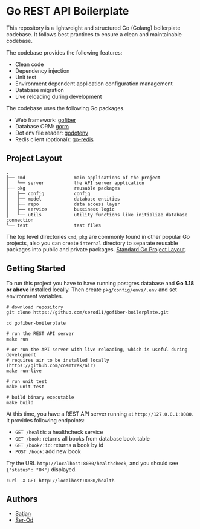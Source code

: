 # Go REST API Boilerplate

This repository is a lightweight and structured Go (Golang) boilerplate codebase.
It follows best practices to ensure a clean and maintainable codebase.

The codebase provides the following features:

* Clean code
* Dependency injection
* Unit test
* Environment dependent application configuration management
* Database migration
* Live reloading during development

The codebase uses the following Go packages.

* Web framework: [gofiber](https://gofiber.io/)
* Database ORM: [gorm](https://gorm.io/)
* Dot env file reader: [godotenv](https://github.com/joho/godotenv)
* Redis client (optional): [go-redis](https://github.com/redis/go-redis)

## Project Layout

```
.
├── cmd                  main applications of the project
│   └── server           the API server application
├── pkg                  reusable packages
│   ├── config           config
│   ├── model            database entities
│   ├── repo             data access layer
│   ├── service          bussiness logic
│   └── utils            utility functions like initialize database connection 
└── test                 test files   
```

The top level directories `cmd`, `pkg` are commonly found in other popular Go projects,
also you can create `internal` directory to separate reusable packages into public and private packages.
[Standard Go Project Layout](https://github.com/golang-standards/project-layout).


## Getting Started

To run this project you have to have running postgres database and **Go 1.18 or above** installed locally. Then create `pkg/config/envs/.env` and set environment variables.

```shell
# download repository
git clone https://github.com/serod11/gofiber-boilerplate.git

cd gofiber-boilerplate

# run the REST API server
make run

# or run the API server with live reloading, which is useful during development
# requires air to be installed locally (https://github.com/cosmtrek/air)
make run-live

# run unit test
make unit-test

# build binary executable
make build
```

At this time, you have a REST API server running at `http://127.0.0.1:8080`. It provides following endpoints:

* `GET /health`: a healthcheck service
* `GET /book`: returns all books from database book table
* `GET /book/:id`: returns a book by id
* `POST /book`: add new book

Try the URL `http://localhost:8080/healthcheck`, and you should see `{"status": "OK"}` displayed.


```shell
curl -X GET http://localhost:8080/health
```

## Authors
- [Satjan](https://github.com/satjan)
- [Ser-Od](https://github.com/serod11)
